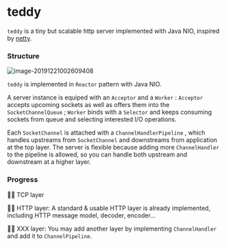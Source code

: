 # teddy

`teddy` is a tiny but scalable http server implemented with Java NIO, inspired by [netty](https://netty.io/).

### Structure

![image-20191221002609408](https://raw.githubusercontent.com/Aneureka/teddy/master/assets/structure.jpg)

`teddy` is implemented in `Reactor` pattern with Java NIO.

A server instance is equiped with an `Acceptor` and a `Worker` : `Acceptor` accepts upcoming sockets as well as offers them into the `SocketChannelQueue` ; `Worker` binds with a `Selector` and keeps consuming sockets from queue and selecting interested I/O operations.

Each `SocketChannel` is attached with a `ChannelHandlerPipeline` , which handles upstreams from `SocketChannel` and downstreams from application at the top layer. The server is flexible because adding more `ChannelHandler` to the pipeline is allowed, so you can handle both upstream and downstream at a higher layer.



### Progress

🙆‍♀️ TCP layer

🙆‍♀️ HTTP layer: A standard & usable HTTP layer is already implemented, including HTTP message model, decoder, encoder...

👩‍💻 XXX layer: You may add another layer by implementing `ChannelHandler` and add it to `ChannelPipeline`.

